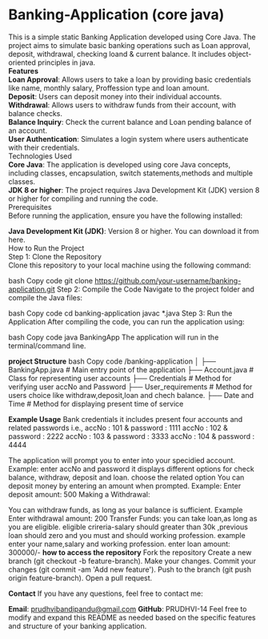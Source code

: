 # Banking-Application (core java)

This is a simple static Banking Application developed using Core Java. The project aims to simulate basic banking operations such as Loan approval, deposit, withdrawal, checking loand & current balance. It includes object-oriented principles in java.
<br>
<b>Features</b>
<br>
<b>Loan Approval</b>: Allows users to take a loan by providing basic credentials like name, monthly salary, Proffession type and loan amount.
<br>
<b>Deposit</b>: Users can deposit money into their  individual accounts.<br>
<b>Withdrawal</b>: Allows users to withdraw funds from their account, with balance checks.<br>
<b>Balance Inquiry</b>: Check the current balance and Loan pending balance of an account.<br>
<b>User Authentication</b>: Simulates a login system where users authenticate with their credentials.<br>
Technologies Used<br>
<b>Core Java</b>: The application is developed using core Java concepts, including classes, encapsulation, switch statements,methods and multiple classes.<br>
<b>JDK 8 or higher</b>: The project requires Java Development Kit (JDK) version 8 or higher for compiling and running the code.<br>
Prerequisites<br>
Before running the application, ensure you have the following installed:<br>

<b>Java Development Kit (JDK)</b>: Version 8 or higher. You can download it from here.<br>
How to Run the Project<br>
Step 1: Clone the Repository<br>
Clone this repository to your local machine using the following command:<br>

bash
Copy code
git clone https://github.com/your-username/banking-application.git
Step 2: Compile the Code
Navigate to the project folder and compile the Java files:

bash
Copy code
cd banking-application
javac *.java
Step 3: Run the Application
After compiling the code, you can run the application using:

bash
Copy code
java BankingApp
The application will run in the terminal/command line.

<b>project Structure</b>
bash
Copy code
/banking-application
│
├── BankingApp.java          # Main entry point of the application
├── Account.java             # Class for representing user accounts
├── Credentials              # Method for verifying user accNo and Password
├── User_requirements        # Method for users choice like withdraw,deposit,loan and chech balance.
├── Date and Time            # Method for displaying present time of service

<b>Example Usage</b>
Bank credentials
it includes present four accounts and related passwords
i.e.,   accNo : 101  & password : 1111
        accNo : 102  & password : 2222
        accNo : 103  & password : 3333
        accNo : 104  & password : 4444
        
The application will prompt you to enter into your specidied account.
Example:
enter accNo and password
it displays different options for check balance, withdraw, deposit and loan.
choose the related option
You can deposit money by entering an amount when prompted.
Example:
Enter deposit amount: 500
Making a Withdrawal:

You can withdraw funds, as long as your balance is sufficient.
Example 
Enter withdrawal amount: 200
Transfer Funds:
you can take loan,as long as you are eligible.
eligible crireria-salary should greater than 30k ,previous loan should zero and you must and should working profession.
example
enter your name,salary and working profession.
enter loan amount: 300000/-
<b>how to access the repository</b>
Fork the repository
Create a new branch (git checkout -b feature-branch).
Make your changes.
Commit your changes (git commit -am 'Add new feature').
Push to the branch (git push origin feature-branch).
Open a pull request.

<b>Contact</b>
If you have any questions, feel free to contact me:

<b>Email</b>: prudhvibandipandu@gmail.com
<b>GitHub</b>: PRUDHVI-14
Feel free to modify and expand this README as needed based on the specific features and structure of your banking application.



